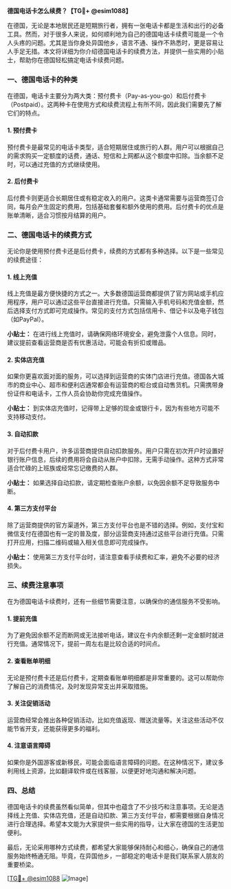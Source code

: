 **德国电话卡怎么续费？【TG💪+ @esim1088】**

在德国，无论是本地居民还是短期旅行者，拥有一张电话卡都是生活和出行的必备工具。然而，对于很多人来说，如何顺利地为自己的德国电话卡续费可能是一个令人头疼的问题。尤其是当你身处异国他乡，语言不通、操作不熟悉时，更是容易让人手足无措。本文将详细为你介绍德国电话卡的续费方法，并提供一些实用的小贴士，帮助你在德国轻松搞定电话卡续费问题。

### 一、德国电话卡的种类

在德国，电话卡主要分为两大类：预付费卡（Pay-as-you-go）和后付费卡（Postpaid）。这两种卡在使用方式和续费流程上有所不同，因此我们需要先了解它们的特点。

#### 1. 预付费卡

预付费卡是最常见的电话卡类型，适合短期居住或旅行的人群。用户可以根据自己的需求购买一定额度的话费，通话、短信和上网都从这个额度中扣除。当余额不足时，可以通过充值的方式继续使用。

#### 2. 后付费卡

后付费卡则更适合长期居住或有稳定收入的用户。这类卡通常需要与运营商签订合同，每月会产生固定的费用，包括基础套餐和额外使用的费用。后付费卡的优点是账单清晰，适合习惯按月结算的用户。

### 二、德国电话卡的续费方式

无论你是使用预付费卡还是后付费卡，续费的方式都有多种选择。以下是一些常见的续费途径：

#### 1. 线上充值

线上充值是最方便快捷的方式之一。大多数德国运营商都提供了官方网站或手机应用程序，用户可以通过这些平台直接进行充值。只需输入手机号码和充值金额，然后选择支付方式即可完成操作。常见的支付方式包括信用卡、借记卡以及电子钱包（如PayPal）。

**小贴士：** 在进行线上充值时，请确保网络环境安全，避免泄露个人信息。同时，建议提前查看运营商是否有优惠活动，可能会有折扣或赠品。

#### 2. 实体店充值

如果你更喜欢面对面的服务，可以选择到运营商的实体门店进行充值。德国各大城市的商业中心、超市和便利店通常都会有运营商的柜台或自动售货机。只需携带身份证件和电话卡，工作人员会协助你完成充值操作。

**小贴士：** 到实体店充值时，记得带上足够的现金或银行卡，因为有些地方可能不支持移动支付。

#### 3. 自动扣款

对于后付费卡用户，许多运营商提供自动扣款服务。用户只需在初次开户时设置好银行账户信息，后续的费用将会自动从账户中扣除，无需手动操作。这种方式非常适合忙碌的上班族或经常忘记缴费的人群。

**小贴士：** 如果选择自动扣款，请定期检查账户余额，以免因余额不足导致服务中断。

#### 4. 第三方支付平台

除了运营商提供的官方渠道外，第三方支付平台也是不错的选择。例如，支付宝和微信支付在德国也有一定的普及度，部分运营商支持通过这些平台进行充值。只需打开应用，扫描二维码或输入相关信息即可完成操作。

**小贴士：** 使用第三方支付平台时，请注意查看手续费和汇率，避免不必要的经济损失。

### 三、续费注意事项

在为德国电话卡续费时，还有一些细节需要注意，以确保你的通信服务不受影响。

#### 1. 提前充值

为了避免因余额不足而断网或无法接听电话，建议在卡内余额还剩一定金额时就进行充值。通常情况下，提前一周左右是比较合适的时间点。

#### 2. 查看账单明细

无论是预付费卡还是后付费卡，定期查看账单明细都是非常重要的。这可以帮助你了解自己的消费情况，及时发现异常支出并采取措施。

#### 3. 关注促销活动

运营商经常会推出各种促销活动，比如充值返现、赠送流量等。关注这些活动不仅能节省开支，还能获得更多的福利。

#### 4. 注意语言障碍

如果你是外国游客或新移民，可能会面临语言障碍的问题。在这种情况下，建议多利用线上资源，比如翻译软件或在线客服，以便更好地沟通和解决问题。

### 四、总结

德国电话卡的续费虽然看似简单，但其中也蕴含了不少技巧和注意事项。无论是选择线上充值、实体店充值，还是自动扣款、第三方支付平台，都需要根据自身情况进行合理选择。希望本文能为大家提供一些实用的指导，让大家在德国的生活更加便利。

最后，无论采用哪种方式续费，都希望大家能够保持耐心和细心，确保自己的通信服务始终畅通无阻。毕竟，在异国他乡，一部稳定的电话卡是我们联系家人朋友的重要桥梁。

[[TG💪+ @esim1088](https://t.me/s/esim1088) ![Image](https://i.postimg.cc/4NQfJmqS/Snipaste-2025-05-13-00-14-12.png)]
